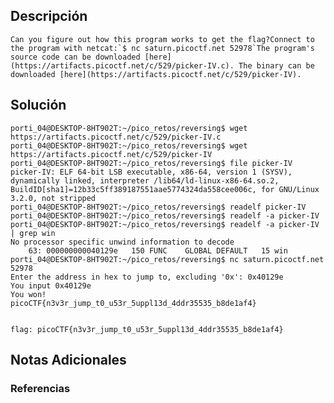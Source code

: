 ## Descripción 
```
Can you figure out how this program works to get the flag?Connect to the program with netcat:`$ nc saturn.picoctf.net 52978`The program's source code can be downloaded [here](https://artifacts.picoctf.net/c/529/picker-IV.c). The binary can be downloaded [here](https://artifacts.picoctf.net/c/529/picker-IV).
```
[](https://github.com/armandoportillo0101/Seguridad-de-Redes/blob/main/Plantilla.md#objetivo)
## Solución
```
porti_04@DESKTOP-8HT902T:~/pico_retos/reversing$ wget https://artifacts.picoctf.net/c/529/picker-IV.c
porti_04@DESKTOP-8HT902T:~/pico_retos/reversing$ wget https://artifacts.picoctf.net/c/529/picker-IV
porti_04@DESKTOP-8HT902T:~/pico_retos/reversing$ file picker-IV
picker-IV: ELF 64-bit LSB executable, x86-64, version 1 (SYSV), dynamically linked, interpreter /lib64/ld-linux-x86-64.so.2, BuildID[sha1]=12b33c5ff389187551aae5774324da558cee006c, for GNU/Linux 3.2.0, not stripped
porti_04@DESKTOP-8HT902T:~/pico_retos/reversing$ readelf picker-IV
porti_04@DESKTOP-8HT902T:~/pico_retos/reversing$ readelf -a picker-IV
porti_04@DESKTOP-8HT902T:~/pico_retos/reversing$ readelf -a picker-IV | grep win
No processor specific unwind information to decode
    63: 000000000040129e   150 FUNC    GLOBAL DEFAULT   15 win
porti_04@DESKTOP-8HT902T:~/pico_retos/reversing$ nc saturn.picoctf.net 52978
Enter the address in hex to jump to, excluding '0x': 0x40129e
You input 0x40129e
You won!
picoCTF{n3v3r_jump_t0_u53r_5uppl13d_4ddr35535_b8de1af4}


flag: picoCTF{n3v3r_jump_t0_u53r_5uppl13d_4ddr35535_b8de1af4}
```
[](https://github.com/armandoportillo0101/Seguridad-de-Redes/blob/main/Plantilla.md#soluci%C3%B3n)

## Notas Adicionales

[](https://github.com/armandoportillo0101/Seguridad-de-Redes/blob/main/Plantilla.md#notas-adicionales)

### Referencias